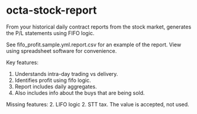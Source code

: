 # octa-stock-report
From your historical daily contract reports from the stock market, generates the P/L statements using FIFO logic.

See fifo_profit.sample.yml.report.csv for an example of the report. View using spreadsheet software for convenience.

Key features:
1. Understands intra-day trading vs delivery.
1. Identifies profit using fifo logic.
1. Report includes daily aggregates.
1. Also includes info about the buys that are being sold.

Missing features:
2. LIFO logic
2. STT tax. The value is accepted, not used.
